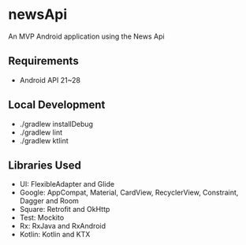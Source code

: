 # newsApi
An MVP Android application using the News Api

## Requirements
  - Android API 21~28
  
## Local Development
  - ./gradlew installDebug
  - ./gradlew lint
  - ./gradlew ktlint

## Libraries Used
  - UI: FlexibleAdapter and Glide
  - Google: AppCompat, Material, CardView, RecyclerView, Constraint, Dagger and Room
  - Square: Retrofit and OkHttp
  - Test: Mockito
  - Rx: RxJava and RxAndroid
  - Kotlin: Kotlin and KTX
